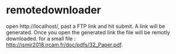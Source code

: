 # remotedownloader
open http://localhost/, past a FTP link and hit submit. 
A link will be generated. Once you open the generated link the file will be remotly downloaded. 
for a small file : http://ismir2018.ircam.fr/doc/pdfs/32_Paper.pdf. 
